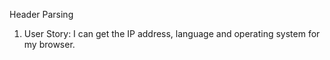 Header Parsing


1. User Story: I can get the IP address, language and operating system for my browser.
